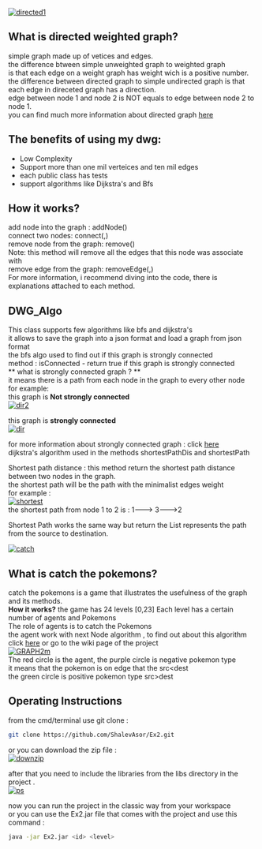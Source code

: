 <a href="http://www.siz.co.il/"><img src="http://up419.siz.co.il/up1/oizxyjuxymmw.png" border="0" alt="directed1" /></a>

## What is directed weighted graph? <br>
simple graph made up of vetices and edges. <br>
the difference btween simple unweighted graph to weighted graph <br>
is that each edge on a weight graph has weight wich is a positive number. <br>
the difference between directed graph to simple undirected graph is that <br>
each edge in direceted graph has a direction. <br>
edge between node 1 and node 2 is NOT equals to edge between node 2 to node 1. <br>
you can find much more information about directed graph [here](https://en.wikipedia.org/wiki/Directed_graph) <br>



## The benefits of using my dwg:
- Low Complexity
- Support more than one mil verteices and ten mil edges
- each public class has tests
- support algorithms like Dijkstra's and Bfs

## How it works? 
add node into the graph : addNode(<vertex>) <br>
connect two nodes: connect(<node key>,<node key>) <br>
remove node from the graph: remove(<node key>) <br>
Note: this method will remove all the edges that this node was associate with <br>
remove edge from the graph: removeEdge(<node key>,<node key>) <br>
For more information, i recommend diving into the code, there is explanations attached to each method. <br>
 
 
## DWG_Algo

This class supports few algorithms like bfs and dijkstra's <br>
it allows to save the graph into a json format and load a graph from json format <br>
the bfs algo used to find out if this graph is strongly connected <br>
method : isConnected - return true if this graph is strongly connected <br>
** what is strongly connected graph ? ** <br>
it means there is a path from each node in the graph to every other node <br>
for example: <br>
this graph is **Not strongly connected** <br>
<a href="http://www.siz.co.il/"><img src="http://up419.siz.co.il/up2/lh2ren5dkyjz.png" border="0" alt="dir2" /></a> <br>

this graph is **strongly connected** <br>
<a href="http://www.siz.co.il/"><img src="http://up419.siz.co.il/up3/dmtzaglnzz5j.png" border="0" alt="dir" /></a>

for more information about strongly connected graph : click [here](https://en.wikipedia.org/wiki/Strongly_connected_component) <br>
dijkstra's algorithm used in the methods shortestPathDis and shortestPath

Shortest path distance : this method return the shortest path distance between two nodes in the graph. <br>
the shortest path will be the path with the minimalist edges weight <br>
for example : <br>
<a href="http://www.siz.co.il/"><img src="http://up419.siz.co.il/up2/2mdhzomitddn.png" border="0" alt="shortest" /></a> <br>
the shortest path from node 1 to 2 is : 1---> 3--->2 <br>

Shortest Path works the same way but return the List represents the path from the source to destination. <br>

<a href="http://www.siz.co.il/"><img src="http://up419.siz.co.il/up3/wjhr2y4ywnoz.png" border="0" alt="catch" /></a> <br>

## What is catch the pokemons? 
catch the pokemons is a game that  illustrates the usefulness of the graph and its methods. <br>
**How it works?**
the game has 24 levels [0,23]
Each level has a certain number of agents and Pokemons <br>
The role of agents is to catch the Pokemons <br>
the agent work with next Node algorithm , to find out about this algorithm click [here](https://github.com/ShalevAsor/Ex2/wiki
) or go to the wiki page of the project <br>
<a href="http://www.siz.co.il/"><img src="http://up419.siz.co.il/up3/w1y0uig2wimm.png" border="0" alt="GRAPH2m" /></a> <br>
The red circle is the agent, the purple circle is negative pokemon type <br>
it means that the pokemon is on edge that the src<dest <br>
the green circle is positive pokemon type src>dest <br>

## Operating Instructions 
from  the cmd/terminal use git clone : <br>
```sh
git clone https://github.com/ShalevAsor/Ex2.git
```
or you can download the zip file : <br>
<a href="http://www.siz.co.il/"><img src="http://up419.siz.co.il/up3/iohzho0td5ty.png" border="0" alt="downzip" /></a>

after that you need to include the libraries from the libs directory in the project . <br>
<a href="http://www.siz.co.il/"><img src="http://up419.siz.co.il/up1/rdmiizmzldnb.png" border="0" alt="ps" /></a>

now you can run the project in the classic way from your workspace <br>
or you can use the Ex2.jar file that comes with the project 
and use this command : 
```sh
java -jar Ex2.jar <id> <level>
```
 






